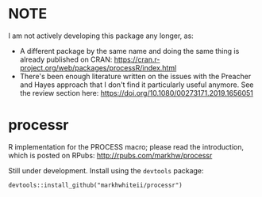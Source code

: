 # NOTE
I am not actively developing this package any longer, as:
- A different package by the same name and doing the same thing is already published on CRAN: https://cran.r-project.org/web/packages/processR/index.html 
- There's been enough literature written on the issues with the Preacher and Hayes approach that I don't find it particularly useful anymore. See the review section here: https://doi.org/10.1080/00273171.2019.1656051

# processr
R implementation for the PROCESS macro; please read the introduction, which is posted on RPubs: http://rpubs.com/markhw/processr

Still under development. Install using the `devtools` package:

`devtools::install_github("markhwhiteii/processr")`
